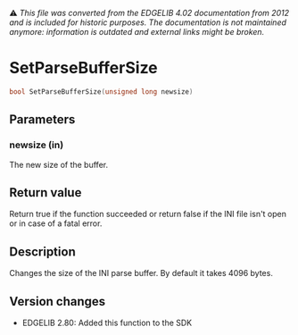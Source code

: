 :warning: _This file was converted from the EDGELIB 4.02 documentation from 2012 and is included for historic purposes. The documentation is not maintained anymore: information is outdated and external links might be broken._

# SetParseBufferSize


```c++
bool SetParseBufferSize(unsigned long newsize)
```

## Parameters
### newsize (in)
The new size of the buffer.

## Return value
Return true if the function succeeded or return false if the INI file isn't open or in case of a fatal error.

## Description
Changes the size of the INI parse buffer. By default it takes 4096 bytes.

## Version changes
- EDGELIB 2.80: Added this function to the SDK

